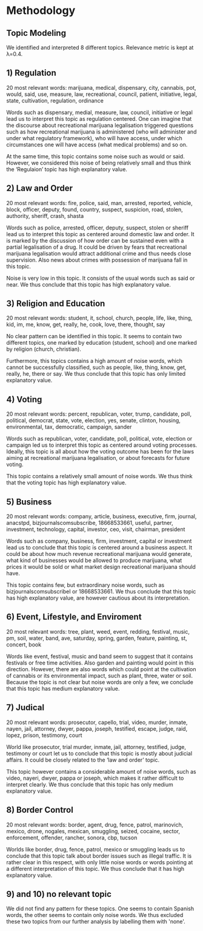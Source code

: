 # Methodology

## Topic Modeling
We identified and interpreted 8 different topics. Relevance metric is kept at λ=0.4.


## 1) Regulation
20 most relevant words: marijuana, medical, dispensary, city, cannabis, pot, would, said, use, measure, law, recreational, council, patient, initiative, legal, state, cultivation, regulation, ordinance

Words such as dispensary, medial, measure, law, council, initiative or legal lead us to interpret this topic as regulation centered. One can imagine that the discourse about recreational marijuana legalisation triggered questions such as how recreational marijuana is administered (who will administer and under what regulatory framework), who will have access, under which circumstances one will have access (what medical problems) and so on.

At the same time, this topic contains some noise such as would or said. However, we considered this noise of being relatively small and thus think the ‘Regulaion’ topic has high explanatory value.

## 2) Law and Order
20 most relevant words: fire, police, said, man, arrested, reported, vehicle, block, officer, deputy, found, country, suspect, suspicion, road, stolen, authority, sheriff, crash, shasta

Words such as police, arrested, officer, deputy, suspect, stolen or sheriff lead us to interpret this topic as centered around domestic law and order. It is marked by the discussion of how order can be sustained even with a partial legalisation of a drug. It could be driven by fears that recreational marijuana legalisation would attract additional crime and thus needs close supervision. Also news about crimes with possession of marijuana fall in this topic.

Noise is very low in this topic. It consists of the usual words such as said or near. We thus conclude that this topic has high explanatory value.

## 3) Religion and Education 
20 most relevant words: student, it, school, church, people, life, like, thing, kid, im, me, know, get, really, he, cook, love, there, thought, say

No clear pattern can be identified in this topic. It seems to contain two different topics, one marked by education (student, school) and one marked by religion (church, christian).

Furthermore, this topics contains a high amount of noise words, which cannot be successfully classified, such as people, like, thing, know, get, really, he, there or say. We thus conclude that this topic has only limited explanatory value.

## 4) Voting
20 most relevant words: percent, republican, voter, trump, candidate, poll, political, democrat, state, vote, election, yes, senate, clinton, housing, environmental, tax, democratic, campaign, sander

Words such as republican, voter, candidate, poll, political, vote, election or campaign led us to interpret this topic as centered around voting processes. Ideally, this topic is all about how the voting outcome has been for the laws aiming at recreational marijuana legalisation, or about forecasts for future voting.

This topic contains a relatively small amount of noise words. We thus think that the voting topic has high explanatory value.

## 5) Business
20 most relevant words: company, article, business, executive, firm, journal, anacstpd, bizjournalscomsubscribe, 18668533661, useful, partner, investment, technology, capital, investor, ceo, visit, chairman, president

Words such as company, business, firm, investment, capital or investment lead us to conclude that this topic is centered around a business aspect. It could be about how much revenue recreational marijuana would generate, what kind of businesses would be allowed to produce marijuana, what prices it would be sold or what market design recreational marijuana should have.

This topic contains few, but extraordinary noise words, such as bizjournalscomsubscribeI or 18668533661. We thus conclude that this topic has high explanatory value, are however cautious about its interpretation.

## 6) Event, Lifestyle, and Enviroment
20 most relevant words: tree, plant, weed, event, redding, festival, music, pm, soil, water, band, ave, saturday, spring, garden, feature, painting, st, concert, book

Words like event, festival, music and band seem to suggest that it contains festivals or free time activities. Also garden and painting would point in this direction. However, there are also words which could point at the cultivation of cannabis or its environmental impact, such as plant, three, water or soil. Because the topic is not clear but noise words are only a few, we conclude that this topic has medium explanatory value.

## 7) Judical
20 most relevant words: prosecutor, capello, trial, video, murder, inmate, nayen, jail, attorney, dwyer, pappa, joseph, testified, escape, judge, raid, lopez, prison, testimony, court

World like prosecutor, trial murder, inmate, jail, attorney, testified, judge, testimony or court let us to conclude that this topic is mostly about judicial affairs. It could be closely related to the ‘law and order’ topic.

This topic however contains a considerable amount of noise words, such as video, nayeri, dwyer, pappa or joseph, which makes it rather difficult to interpret clearly. We thus conclude that this topic has only medium explanatory value.

## 8) Border Control
20 most relevant words: border, agent, drug, fence, patrol, marinovich, mexico, drone, nogales, mexican, smuggling, seized, cocaine, sector, enforcement, offender, rancher, sonora, cbp, tucson

Worlds like border, drug, fence, patrol, mexico or smuggling leads us to conclude that this topic talk about border issues such as illegal traffic. It is rather clear in this respect, with only little noise words or words pointing at a different interpretation of this topic. We thus conclude that it has high explanatory value.

## 9) and 10) no relevant topic
We did not find any pattern for these topics. One seems to contain Spanish words, the other seems to contain only noise words. We thus excluded these two topics from our further analysis by labelling them with 'none'.
